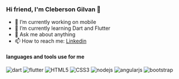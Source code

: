 ### Hi friend, I'm Cleberson Gilvan 👋



- 🔭 I’m currently working on mobile 
- 🌱 I’m currently learning Dart and Flutter
- 💬 Ask me about anything
- 📫 How to reach me: [Linkedin](linkedin.com/in/cleberson-gilvan-2b9a63ba)

#### languages and tools use for me

![dart](https://img.shields.io/badge/dart-%230175C2.svg?&style=for-the-badge&logo=dart&logoColor=white)
![flutter](https://img.shields.io/badge/Flutter%20-%2302569B.svg?&style=for-the-badge&logo=Flutter&logoColor=white)
![HTML5](https://img.shields.io/badge/html5%20-%23E34F26.svg?&style=for-the-badge&logo=html5&logoColor=white)
![CSS3](https://img.shields.io/badge/css3%20-%231572B6.svg?&style=for-the-badge&logo=css3&logoColor=white)
![nodejs](https://img.shields.io/badge/node.js%20-%2343853D.svg?&style=for-the-badge&logo=node.js&logoColor=white)
![angularjs](https://img.shields.io/badge/angular.js%20-%23E23237.svg?&style=for-the-badge&logo=angularjs&logoColor=white)
![bootstrap](https://img.shields.io/badge/bootstrap%20-%23563D7C.svg?&style=for-the-badge&logo=bootstrap&logoColor=white)




<!--
**Cleber4/Cleber4** is a ✨ _special_ ✨ repository because its `README.md` (this file) appears on your GitHub profile.

Here are some ideas to get you started:
- 👯 I’m looking to collaborate on ... 
- 🤔 I’m looking for help with ...
- 😄 Pronouns: ...
- ⚡ Fun fact: ...
-->
